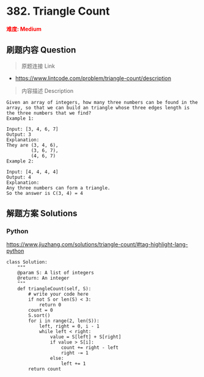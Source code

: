 # 382. Triangle Count

**<font color=red>难度: Medium</font>**

## 刷题内容 Question

> 原题连接 Link

* https://www.lintcode.com/problem/triangle-count/description

> 内容描述 Description

```
Given an array of integers, how many three numbers can be found in the array, so that we can build an triangle whose three edges length is the three numbers that we find?
Example 1:

Input: [3, 4, 6, 7]
Output: 3
Explanation:
They are (3, 4, 6), 
         (3, 6, 7),
         (4, 6, 7)
Example 2:

Input: [4, 4, 4, 4]
Output: 4
Explanation:
Any three numbers can form a triangle. 
So the answer is C(3, 4) = 4
```
## 解题方案 Solutions
### Python

https://www.jiuzhang.com/solutions/triangle-count/#tag-highlight-lang-python

```
class Solution:
    """
    @param S: A list of integers
    @return: An integer
    """
    def triangleCount(self, S):
        # write your code here
        if not S or len(S) < 3:
            return 0
        count = 0
        S.sort()
        for i in range(2, len(S)):
            left, right = 0, i - 1
            while left < right:
                value = S[left] + S[right]
                if value > S[i]:
                    count += right - left
                    right -= 1
                else:
                    left += 1
        return count
            
```